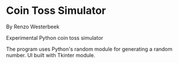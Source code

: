 Coin Toss Simulator
=================
By Renzo Westerbeek

Experimental Python coin toss simulator

The program uses Python's random module for generating a random number.
UI built with Tkinter module.
